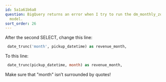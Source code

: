 ```yaml
---
id: 5a1a61b6a8
question: BigQuery returns an error when I try to run the dm_monthly_zone_revenue.sql
  model.
sort_order: 26
---
```


After the second SELECT, change this line:

```sql
 date_trunc('month', pickup_datetime) as revenue_month,
```

To this line:

```sql
 date_trunc(pickup_datetime, month) as revenue_month,
```

Make sure that "month" isn’t surrounded by quotes!